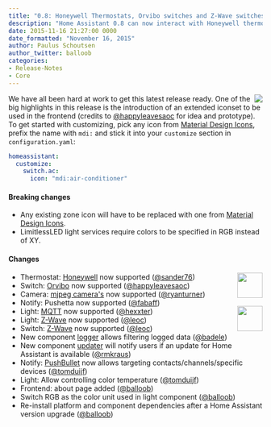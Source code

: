 ```yaml
---
title: "0.8: Honeywell Thermostats, Orvibo switches and Z-Wave switches and lights "
description: "Home Assistant 0.8 can now interact with Honeywell thermostats, Orvibo switches and has improved Z-Wave support."
date: 2015-11-16 21:27:00 0000
date_formatted: "November 16, 2015"
author: Paulus Schoutsen
author_twitter: balloob
categories:
- Release-Notes
- Core
---
```


<img src='/images/screenshots/custom-icons.png' style='float: right;' />We have all been hard at work to get this latest release ready. One of the big highlights in this release is the introduction of an extended iconset to be used in the frontend (credits to [@happyleavesaoc] for idea and prototype). To get started with customizing, pick any icon from [Material Design Icons], prefix the name with `mdi:` and stick it into your `customize` section in `configuration.yaml`:

```yaml
homeassistant:
  customize:
    switch.ac:
      icon: "mdi:air-conditioner"
```

#### Breaking changes

 - Any existing zone icon will have to be replaced with one from [Material Design Icons].
 - LimitlessLED light services require colors to be specified in RGB instead of XY.

#### Changes

<img src='/images/supported_brands/honeywell.png' style='clear: right; border:none; box-shadow: none; float: right; margin-bottom: 16px;' height='50' /><img src='/images/supported_brands/orvibo.png' style='clear: right;  border:none; box-shadow: none; float: right; margin-bottom: 16px;' height='50' />

- Thermostat: [Honeywell](/integrations/honeywell/) now supported ([@sander76])
- Switch: [Orvibo](/integrations/orvibo) now supported ([@happyleavesaoc])
- Camera: [mjpeg camera's](/integrations/mjpeg) now supported ([@ryanturner])
- Notify: Pushetta now supported ([@fabaff])
- Light: [MQTT](/integrations/light.mqtt/) now supported ([@hexxter])
- Light: [Z-Wave](/integrations/zwave/) now supported ([@leoc])
- Switch: [Z-Wave](/integrations/zwave/) now supported ([@leoc])
- New component [logger](/integrations/logger/) allows filtering logged data ([@badele])
- New component [updater](/integrations/updater/) will notify users if an update for Home Assistant is available ([@rmkraus])
- Notify: [PushBullet](/integrations/pushbullet) now allows targeting contacts/channels/specific devices ([@tomduijf])
- Light: Allow controlling color temperature ([@tomduijf])
- Frontend: about page added ([@balloob])
- Switch RGB as the color unit used in light component ([@balloob])
- Re-install platform and component dependencies after a Home Assistant version upgrade ([@balloob])

[Material Design Icons]: https://pictogrammers.com/library/mdi/
[@sander76]: https://github.com/sander76
[@happyleavesaoc]: https://github.com/happyleavesaoc
[@ryanturner]: https://github.com/ryanturner
[@fabaff]: https://github.com/fabaff
[@hexxter]: https://github.com/hexxter
[@leoc]: https://github.com/leoc
[@badele]: https://github.com/badele
[@rmkraus]: https://github.com/rmkraus
[@tomduijf]: https://github.com/tomduijf
[@balloob]: https://github.com/balloob
